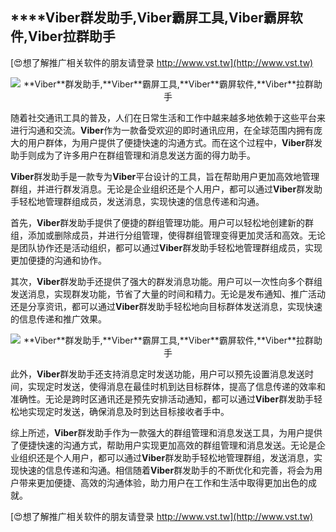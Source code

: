 ## ****Viber**群发助手,**Viber**霸屏工具,**Viber**霸屏软件,**Viber**拉群助手**

[😍想了解推广相关软件的朋友请登录 http://www.vst.tw](http://www.vst.tw)

 <center><img src="https://vst.tw/MP4/tuiguang/png/2.png" alt="**Viber**群发助手,**Viber**霸屏工具,**Viber**霸屏软件,**Viber**拉群助手"></center>

随着社交通讯工具的普及，人们在日常生活和工作中越来越多地依赖于这些平台来进行沟通和交流。**Viber**作为一款备受欢迎的即时通讯应用，在全球范围内拥有庞大的用户群体，为用户提供了便捷快速的沟通方式。而在这个过程中，**Viber**群发助手则成为了许多用户在群组管理和消息发送方面的得力助手。

**Viber**群发助手是一款专为**Viber**平台设计的工具，旨在帮助用户更加高效地管理群组，并进行群发消息。无论是企业组织还是个人用户，都可以通过**Viber**群发助手轻松地管理群组成员，发送消息，实现快速的信息传递和沟通。

首先，**Viber**群发助手提供了便捷的群组管理功能。用户可以轻松地创建新的群组，添加或删除成员，并进行分组管理，使得群组管理变得更加灵活和高效。无论是团队协作还是活动组织，都可以通过**Viber**群发助手轻松地管理群组成员，实现更加便捷的沟通和协作。

其次，**Viber**群发助手还提供了强大的群发消息功能。用户可以一次性向多个群组发送消息，实现群发功能，节省了大量的时间和精力。无论是发布通知、推广活动还是分享资讯，都可以通过**Viber**群发助手轻松地向目标群体发送消息，实现快速的信息传递和推广效果。

 <center><img src="https://vst.tw/MP4/tuiguang/png/7.png" alt="**Viber**群发助手,**Viber**霸屏工具,**Viber**霸屏软件,**Viber**拉群助手"></center>

此外，**Viber**群发助手还支持消息定时发送功能，用户可以预先设置消息发送时间，实现定时发送，使得消息在最佳时机到达目标群体，提高了信息传递的效率和准确性。无论是跨时区通讯还是预先安排活动通知，都可以通过**Viber**群发助手轻松地实现定时发送，确保消息及时到达目标接收者手中。

综上所述，**Viber**群发助手作为一款强大的群组管理和消息发送工具，为用户提供了便捷快速的沟通方式，帮助用户实现更加高效的群组管理和消息发送。无论是企业组织还是个人用户，都可以通过**Viber**群发助手轻松地管理群组，发送消息，实现快速的信息传递和沟通。相信随着**Viber**群发助手的不断优化和完善，将会为用户带来更加便捷、高效的沟通体验，助力用户在工作和生活中取得更加出色的成就。

[😍想了解推广相关软件的朋友请登录 http://www.vst.tw](http://www.vst.tw)



